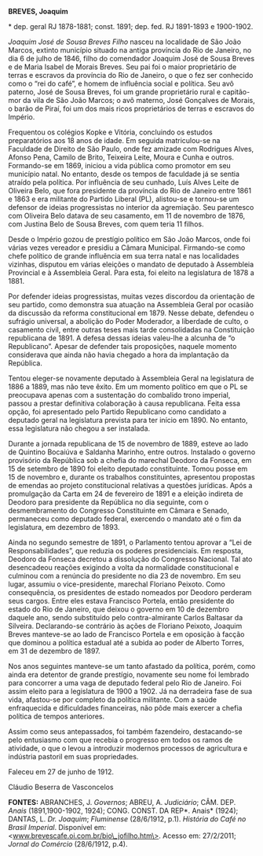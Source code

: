 **BREVES, Joaquim**

\* dep. geral RJ 1878-1881; const. 1891; dep. fed. RJ 1891-1893 e
1900-1902.

*Joaquim José de Sousa Breves Filho* nasceu na localidade de São João
Marcos, extinto município situado na antiga província do Rio de Janeiro,
no dia 6 de julho de 1846, filho do comendador Joaquim José de Sousa
Breves e de Maria Isabel de Morais Breves. Seu pai foi o maior
proprietário de terras e escravos da província do Rio de Janeiro, o que
o fez ser conhecido como o “rei do café”, e homem de influência social e
política. Seu avô paterno, José de Sousa Breves, foi um grande
proprietário rural e capitão-mor da vila de São João Marcos; o avô
materno, José Gonçalves de Morais, o barão de Piraí, foi um dos mais
ricos proprietários de terras e escravos do Império.

Frequentou os colégios Kopke e Vitória, concluindo os estudos
preparatórios aos 18 anos de idade. Em seguida matriculou-se na
Faculdade de Direito de São Paulo, onde fez amizade com Rodrigues Alves,
Afonso Pena, Camilo de Brito, Teixeira Leite, Moura e Cunha e outros.
Formando-se em 1869, iniciou a vida pública como promotor em seu
município natal. No entanto, desde os tempos de faculdade já se sentia
atraído pela política. Por influência de seu cunhado, Luís Alves Leite
de Oliveira Belo, que fora presidente da província do Rio de Janeiro
entre 1861 e 1863 e era militante do Partido Liberal (PL), alistou-se e
tornou-se um defensor de ideias progressistas no interior da agremiação.
Seu parentesco com Oliveira Belo datava de seu casamento, em 11 de
novembro de 1876, com Justina Belo de Sousa Breves, com quem teria 11
filhos.

Desde o Império gozou de prestígio político em São João Marcos, onde foi
várias vezes vereador e presidiu a Câmara Municipal. Firmando-se como
chefe político de grande influência em sua terra natal e nas localidades
vizinhas, disputou em várias eleições o mandato de deputado à Assembleia
Provincial e à Assembleia Geral. Para esta, foi eleito na legislatura de
1878 a 1881.

Por defender ideias progressistas, muitas vezes discordou da orientação
de seu partido, como demonstra sua atuação na Assembleia Geral por
ocasião da discussão da reforma constitucional em 1879. Nesse debate,
defendeu o sufrágio universal, a abolição do Poder Moderador, a
liberdade de culto, o casamento civil, entre outras teses mais tarde
consolidadas na Constituição republicana de 1891. A defesa dessas ideias
valeu-lhe a alcunha de “o Republicano”. Apesar de defender tais
proposições, naquele momento considerava que ainda não havia chegado a
hora da implantação da República.

Tentou eleger-se novamente deputado à Assembleia Geral na legislatura de
1886 a 1889, mas não teve êxito. Em um momento político em que o PL se
preocupava apenas com a sustentação do combalido trono imperial, passou
a prestar definitiva colaboração à causa republicana. Feita essa opção,
foi apresentado pelo Partido Republicano como candidato a deputado geral
na legislatura prevista para ter início em 1890. No entanto, essa
legislatura não chegou a ser instalada.

Durante a jornada republicana de 15 de novembro de 1889, esteve ao lado
de Quintino Bocaiúva e Saldanha Marinho, entre outros. Instalado o
governo provisório da República sob a chefia do marechal Deodoro da
Fonseca, em 15 de setembro de 1890 foi eleito deputado constituinte.
Tomou posse em 15 de novembro e, durante os trabalhos constituintes,
apresentou propostas de emendas ao projeto constitucional relativas a
questões jurídicas. Após a promulgação da Carta em 24 de fevereiro de
1891 e a eleição indireta de Deodoro para presidente da República no dia
seguinte, com o desmembramento do Congresso Constituinte em Câmara e
Senado, permaneceu como deputado federal, exercendo o mandato até o fim
da legislatura, em dezembro de 1893.

Ainda no segundo semestre de 1891, o Parlamento tentou aprovar a “Lei de
Responsabilidades”, que reduzia os poderes presidenciais. Em resposta,
Deodoro da Fonseca decretou a dissolução do Congresso Nacional. Tal ato
desencadeou reações exigindo a volta da normalidade constitucional e
culminou com a renúncia do presidente no dia 23 de novembro. Em seu
lugar, assumiu o vice-presidente, marechal Floriano Peixoto. Como
consequência, os presidentes de estado nomeados por Deodoro perderam
seus cargos. Entre eles estava Francisco Portela, então presidente do
estado do Rio de Janeiro, que deixou o governo em 10 de dezembro daquele
ano, sendo substituído pelo contra-almirante Carlos Baltasar da
Silveira. Declarando-se contrário às ações de Floriano Peixoto, Joaquim
Breves manteve-se ao lado de Francisco Portela e em oposição à facção
que dominou a política estadual até a subida ao poder de Alberto Torres,
em 31 de dezembro de 1897.

Nos anos seguintes manteve-se um tanto afastado da política, porém, como
ainda era detentor de grande prestígio, novamente seu nome foi lembrado
para concorrer a uma vaga de deputado federal pelo Rio de Janeiro. Foi
assim eleito para a legislatura de 1900 a 1902. Já na derradeira fase de
sua vida, afastou-se por completo da política militante. Com a saúde
enfraquecida e dificuldades financeiras, não pôde mais exercer a chefia
política de tempos anteriores.

Assim como seus antepassados, foi também fazendeiro, destacando-se pelo
entusiasmo com que recebia o progresso em todos os ramos de atividade, o
que o levou a introduzir modernos processos de agricultura e indústria
pastoril em suas propriedades.

Faleceu em 27 de junho de 1912.

Cláudio Beserra de Vasconcelos

**FONTES:** ABRANCHES, J. *Governos*; ABREU, A. *Judiciário*; CÂM. DEP.
*Anais* (1891,1900-1902, 1924); CONG. CONST. DA REP*. Anais* (1924);
DANTAS, L. *Dr. Joaquim*; *Fluminense* (28/6/1912, p.1). *História do
Café no Brasil Imperial*. Disponível em:
\<www.brevescafe.oi.com.br/bio\_jofilho.htm\>. Acesso em: 27/2/2011;
*Jornal do Comércio* (28/6/1912, p.4).
